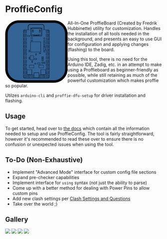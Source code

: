 # ProffieConfig 

<img align="left" src=/resources/icons/icon.svg width=200> 
  
All-In-One ProffieBoard (Created by Fredrik Hubbinette) utility for customization. Handles the installation of all tools needed in the background, and presents an easy to use GUI for configuration and applying changes (flashing) to the board.

Using this tool, there is no need for the Arduino IDE, Zadig, etc. in an attempt to make using a Proffieboard as beginner-friendly as possible, while still retaining as much of the powerful customization which makes proffie so popular.

Utilzes `arduino-cli` and `proffie-dfu-setup` for driver installation and flashing.

## Usage

To get started, head over to [the docs](/docs/README.md) which contain all the information needed to setup and use ProffieConfig.
The tool is fairly straightforward, however it's recommended to read these over to ensure there is no confusion or unexpected issues when using the tool.

## To-Do (Non-Exhaustive)
- Implement "Advanced Mode" interface for custom config file sections
- Expand pre-checker capabilities
- Implement interface for `using` syntax (not just the ability to parse)
- Come up with a better method for dealing with Power Pins to allow custom pins
- Add new clash settings per [Clash Settings and Questions](https://crucible.hubbe.net/t/clash-settings-and-questions)
- Take over the world ;)

## Gallery

<img src=https://github.com/ryryog25/ProffieConfig/assets/60193408/f88be6ab-cd8b-4cd9-9d04-35a0732d2d71 height=500>
<img src=https://github.com/ryryog25/ProffieConfig/assets/60193408/4714b8e5-8267-44b8-9524-a8a4ef7e9a58 width=500>
<img src=https://github.com/ryryog25/ProffieConfig/assets/60193408/497ea717-481e-4a39-86b1-0f82ee49632c width=500>
<img src=https://github.com/ryryog25/ProffieConfig/assets/60193408/98c8bd1b-4b09-401f-a3e8-5a6f0b123d24 width=500>
